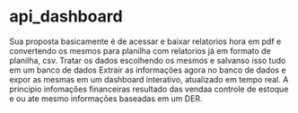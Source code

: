 # api_dashboard
Sua proposta basicamente é de acessar e baixar relatorios hora em pdf e convertendo os mesmos para planilha com relatorios já em formato de planilha, csv.
Tratar os dados escolhendo os mesmos e salvanso isso tudo em um banco de dados
Extrair as informações agora no banco de dados e expor as mesmas em um dashboard interativo, atualizado em tempo real.
A principio infomações financeiras resultado das vendaa controle de estoque e ou ate mesmo informações baseadas em um DER.
